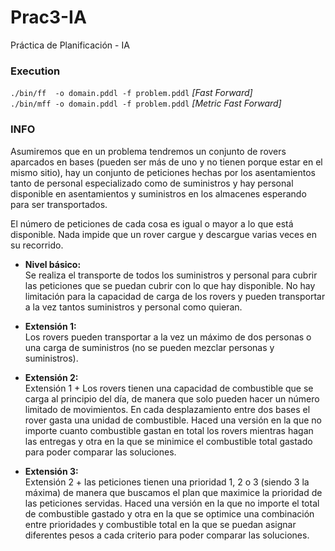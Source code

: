 # Prac3-IA
Práctica de Planificación - IA


### Execution
`./bin/ff  -o domain.pddl -f problem.pddl` _[Fast Forward]_  
`./bin/mff -o domain.pddl -f problem.pddl` _[Metric Fast Forward]_

### INFO
Asumiremos que en un problema tendremos un conjunto de rovers aparcados en bases (pueden
ser más de uno y no tienen porque estar en el mismo sitio), hay un conjunto de peticiones hechas
por los asentamientos tanto de personal especializado como de suministros y hay personal disponible
en asentamientos y suministros en los almacenes esperando para ser transportados. 

El número de peticiones de cada cosa es igual o mayor a lo que está disponible.
Nada impide que un rover cargue y descargue varias veces en su recorrido.

- **Nivel básico:**  
  Se realiza el transporte de todos los suministros y personal para cubrir las
  peticiones que se puedan cubrir con lo que hay disponible. No hay limitación para la capacidad
  de carga de los rovers y pueden transportar a la vez tantos suministros y personal como quieran.
  
- **Extensión 1:**   
  Los rovers pueden transportar a la vez un máximo de dos personas o una carga
  de suministros (no se pueden mezclar personas y suministros).
  
- **Extensión 2:**   
  Extensión 1 + Los rovers tienen una capacidad de combustible que se carga
  al principio del día, de manera que solo pueden hacer un número limitado de movimientos.
  En cada desplazamiento entre dos bases el rover gasta una unidad de combustible. Haced una
  versión en la que no importe cuanto combustible gastan en total los rovers mientras hagan las
  entregas y otra en la que se minimice el combustible total gastado para poder comparar las
  soluciones.
  
- **Extensión 3:**  
  Extensión 2 + las peticiones tienen una prioridad 1, 2 o 3 (siendo 3 la máxima)
  de manera que buscamos el plan que maximice la prioridad de las peticiones servidas. Haced
  una versión en la que no importe el total de combustible gastado y otra en la que se optimice
  una combinación entre prioridades y combustible total en la que se puedan asignar diferentes
  pesos a cada criterio para poder comparar las soluciones.
